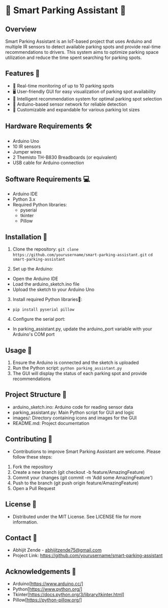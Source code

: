 # 🚗 Smart Parking Assistant 🚗

## Overview
Smart Parking Assistant is an IoT-based project that uses Arduino and multiple IR sensors to detect available parking spots and provide real-time recommendations to drivers. This system aims to optimize parking space utilization and reduce the time spent searching for parking spots.

## Features 🌟
- 📡 Real-time monitoring of up to 10 parking spots
- 🖥️ User-friendly GUI for easy visualization of parking spot availability
- 🤖 Intelligent recommendation system for optimal parking spot selection
- 🔌 Arduino-based sensor network for reliable detection
- 🔧 Customizable and expandable for various parking lot sizes

## Hardware Requirements 🛠️
- Arduino Uno
- 10 IR sensors
- Jumper wires
- 2 Themisto TH-B830 Breadboards (or equivalent)
- USB cable for Arduino connection

## Software Requirements 💻
- Arduino IDE
- Python 3.x
- Required Python libraries:
  - pyserial
  - tkinter
  - Pillow

## Installation 📝

1. Clone the repository:
   ```git clone https://github.com/yourusername/smart-parking-assistant.git```
   ```cd smart-parking-assistant```

2. Set up the Arduino:
- Open the Arduino IDE
- Load the arduino_sketch.ino file
- Upload the sketch to your Arduino Uno

3. Install required Python libraries🐍:
- ```pip install pyserial pillow```

4. Configure the serial port:
- In parking_assistant.py, update the arduino_port variable with your Arduino's COM port

## Usage 🚀
1. Ensure the Arduino is connected and the sketch is uploaded
2. Run the Python script: 
```python parking_assistant.py```
3. The GUI will display the status of each parking spot and provide recommendations

## Project Structure 📂
- arduino_sketch.ino: Arduino code for reading sensor data
- parking_assistant.py: Main Python script for GUI and logic
- images/: Directory containing icons and images for the GUI
- README.md: Project documentation

## Contributing 🤝
- Contributions to improve Smart Parking Assistant are welcome. Please follow these steps:
1) Fork the repository
2) Create a new branch (git checkout -b feature/AmazingFeature)
3) Commit your changes (git commit -m 'Add some AmazingFeature')
4) Push to the branch (git push origin feature/AmazingFeature)
5) Open a Pull Request

## License 📜
- Distributed under the MIT License. See LICENSE file for more information.

## Contact 📧
- Abhijit Zende - abhijitzende75@gmail.com
- Project Link: https://github.com/yourusername/smart-parking-assistant

## Acknowledgements 🙏
- Arduino[https://www.arduino.cc/]
- Python[https://www.python.org/]
- Tkinter[https://docs.python.org/3/library/tkinter.html]
- Pillow[https://python-pillow.org/]